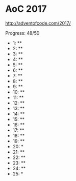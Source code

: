 AoC 2017
====

http://adventofcode.com/2017/


Progress: 48/50

- 1:      **
- 2:      **
- 3:      **
- 4:      **
- 5:      **
- 6:      **
- 7:      **
- 8:      **
- 9:      **
- 10:     **
- 11:     **
- 12:     **
- 13:     **
- 14:     **
- 15:     **
- 16:     **
- 17:     **
- 18:     **
- 19:     **
- 20:     *
- 21:     **
- 22:     **
- 23:     **
- 24:     **
- 25:     *